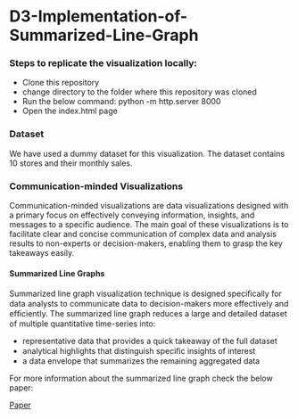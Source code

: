 # D3-Implementation-of-Summarized-Line-Graph

### Steps to replicate the visualization locally:

* Clone this repository
* change directory to the folder where this repository was cloned
* Run the below command: python -m http.server 8000
* Open the index.html page

### Dataset

We have used  a dummy dataset for this visualization. The dataset contains 10 stores and their monthly sales.

### Communication-minded Visualizations

Communication-minded visualizations are data visualizations designed with a primary focus on effectively conveying information, insights, and messages to a specific audience. The main goal of these visualizations is to facilitate clear and concise communication of complex data and analysis results to non-experts or decision-makers, enabling them to grasp the key takeaways easily.

#### Summarized Line Graphs

Summarized line graph visualization technique  is designed speciﬁcally for data analysts to communicate data to decision-makers more effectively and efﬁciently. The summarized line graph reduces a large and detailed dataset of multiple quantitative time-series into:

* representative data that provides a quick takeaway of the full dataset
* analytical highlights that distinguish speciﬁc insights of interest
* a data envelope that summarizes the remaining aggregated data

For more information about the summarized line graph check the below paper:

[Paper](https://scholar.google.com/scholar_url?url=https://onlinelibrary.wiley.com/doi/pdf/10.1111/cgf.13696%3Fcasa_token%3DPi1eQ3McmIIAAAAA:tZn1dlHw5hBAObQ_QmWRFTwUFmWdzvAa4HALXz9dtgRIz3_5yvhM1oPTZwQN7MOb9PP4iG5LvAE3txMa&hl=en&sa=T&oi=gsb-gga&ct=res&cd=0&d=16796700672237661042&ei=2Nu6ZL_OBsr2mgHS_argBg&scisig=ABFrs3yvrJgCIaarBpMjCCnEPgOa)

